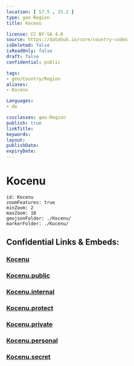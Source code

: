 ```yaml
---
location: [ 57.5 , 25.2 ] 
type: geo-Region
title: Kocenu

license: CC BY-SA 4.0
source: https://datahub.io/core/country-codes
isDeleted: false
isReadOnly: false
draft: false
confidential: public

tags:
- geo/Country/Region
aliases:
- Kocenu

Languages:
- de

cssclasses: geo-Region
publish: true
linkTitle: 
keywords: 
layout: 
publishDate: 
expiryDate: 
---
```


# Kocenu

```leaflet
id: Kocenu
zoomFeatures: true 
minZoom: 2 
maxZoom: 18
geojsonFolder: ./Kocenu/
markerFolder: ./Kocenu/
```


## Confidential Links & Embeds: 

### [Kocenu](/_Standards/Earth/Continent/Europe/Europe~North/Latvia/Counties/Kocenu.md) 

### [Kocenu.public](/_public/Earth/Continent/Europe/Europe~North/Latvia/Counties/Kocenu.public.md) 

### [Kocenu.internal](/_internal/Earth/Continent/Europe/Europe~North/Latvia/Counties/Kocenu.internal.md) 

### [Kocenu.protect](/_protect/Earth/Continent/Europe/Europe~North/Latvia/Counties/Kocenu.protect.md) 

### [Kocenu.private](/_private/Earth/Continent/Europe/Europe~North/Latvia/Counties/Kocenu.private.md) 

### [Kocenu.personal](/_personal/Earth/Continent/Europe/Europe~North/Latvia/Counties/Kocenu.personal.md) 

### [Kocenu.secret](/_secret/Earth/Continent/Europe/Europe~North/Latvia/Counties/Kocenu.secret.md)

